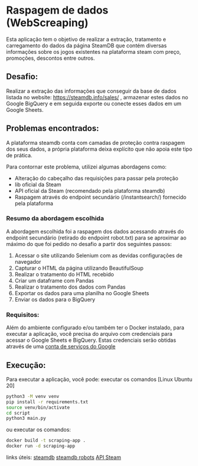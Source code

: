 # Raspagem de dados (WebScreaping)

Esta aplicação tem o objetivo de realizar a extração, tratamento e carregamento do dados da página SteamDB que contém diversas informações sobre os jogos existentes na plataforma steam com preço, promoções, descontos entre outros.

## Desafio:

Realizar a extração das informações que conseguir da base de dados listada no website: https://steamdb.info/sales/ , armazenar estes dados no Google BigQuery e em seguida exporte ou conecte esses dados em um Google Sheets.

## Problemas encontrados:

A plataforma steamdb conta com camadas de proteção contra raspagem dos seus dados, a própria plataforma deixa explícito que não apoia este tipo de prática.

Para contornar este problema, utilizei algumas abordagens como:

- Alteração do cabeçalho das requisições para passar pela proteção
- lib oficial da Steam
- API oficial da Steam (recomendado pela plataforma steamdb)
- Raspagem através do endpoint secundário (/instantsearch/) fornecido pela plataforma

### Resumo da abordagem escolhida

A abordagem escolhida foi a raspagem dos dados acessando através do endpoint secundário (retirado do endpoint robot.txt) para se aproximar ao máximo do que foi pedido no desafio a partir dos seguintes passos:

1. Acessar o site utilizando Selenium com as devidas configurações de navegador
2. Capturar o HTML da página utilizando BeautifulSoup
3. Realizar o tratamento do HTML recebido
4. Criar um dataframe com Pandas
5. Realizar o tratamento dos dados com Pandas
6. Exportar os dados para uma planilha no Google Sheets
7. Enviar os dados para o BigQuery

### Requisitos:

Além do ambiente configurado e/ou também ter o Docker instalado, para executar a aplicação, você precisa do arquivo com credenciais para acessar o Google Sheets e BigQuery. Estas credenciais serão obtidas através de uma [conta de serviços do Google](https://support.google.com/a/answer/7378726?hl=pt-BR)

## Execução:

Para executar a aplicação, você pode:
executar os comandos [Linux Ubuntu 20]

```sh
python3 -M venv venv
pip install -r requirements.txt
source venv/bin/activate
cd script
python3 main.py
```

ou executar os comandos:

```sh
docker build -t scraping-app .
docker run -d scraping-app
```

links úteis:
[steamdb](https://steamdb.info/sales/)
[steamdb robots](https://steamdb.info/robots.txt)
[API Steam](https://partner.steamgames.com/doc/webapi/ISteamApps)
